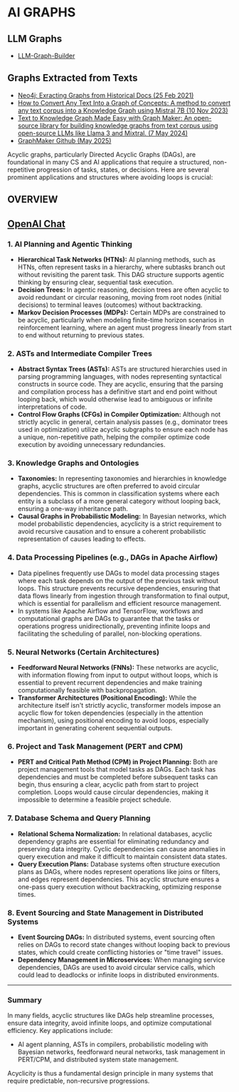 # AI GRAPHS

## LLM Graphs

* [LLM-Graph-Builder](https://github.com/neo4j-labs/llm-graph-builder)
## Graphs Extracted from Texts

* [Neo4j: Exracting Graphs from Historical Docs (25 Feb 2021)](https://neo4j.com/blog/nodes/unearthing-historical-networks-neo4j/)
* [How to Convert Any Text Into a Graph of Concepts: A method to convert any text corpus into a Knowledge Graph using Mistral 7B (10 Nov 2023)](https://towardsdatascience.com/how-to-convert-any-text-into-a-graph-of-concepts-110844f22a1a/)
* [Text to Knowledge Graph Made Easy with Graph Maker: An open-source library for building knowledge graphs from text corpus using open-source LLMs like Llama 3 and Mixtral. (7 May 2024)](https://towardsdatascience.com/text-to-knowledge-graph-made-easy-with-graph-maker-f3f890c0dbe8/)
* [GraphMaker Github (May 2025)](https://github.com/rahulnyk/graph_maker)


Acyclic graphs, particularly Directed Acyclic Graphs (DAGs), are foundational in many CS and AI applications that require a structured, non-repetitive progression of tasks, states, or decisions. Here are several prominent applications and structures where avoiding loops is crucial:

## OVERVIEW

## [OpenAI Chat]()

### 1. **AI Planning and Agentic Thinking**
   - **Hierarchical Task Networks (HTNs):** AI planning methods, such as HTNs, often represent tasks in a hierarchy, where subtasks branch out without revisiting the parent task. This DAG structure supports agentic thinking by ensuring clear, sequential task execution.
   - **Decision Trees:** In agentic reasoning, decision trees are often acyclic to avoid redundant or circular reasoning, moving from root nodes (initial decisions) to terminal leaves (outcomes) without backtracking.
   - **Markov Decision Processes (MDPs):** Certain MDPs are constrained to be acyclic, particularly when modeling finite-time horizon scenarios in reinforcement learning, where an agent must progress linearly from start to end without returning to previous states.

### 2. **ASTs and Intermediate Compiler Trees**
   - **Abstract Syntax Trees (ASTs):** ASTs are structured hierarchies used in parsing programming languages, with nodes representing syntactical constructs in source code. They are acyclic, ensuring that the parsing and compilation process has a definitive start and end point without looping back, which would otherwise lead to ambiguous or infinite interpretations of code.
   - **Control Flow Graphs (CFGs) in Compiler Optimization:** Although not strictly acyclic in general, certain analysis passes (e.g., dominator trees used in optimization) utilize acyclic subgraphs to ensure each node has a unique, non-repetitive path, helping the compiler optimize code execution by avoiding unnecessary redundancies.

### 3. **Knowledge Graphs and Ontologies**
   - **Taxonomies:** In representing taxonomies and hierarchies in knowledge graphs, acyclic structures are often preferred to avoid circular dependencies. This is common in classification systems where each entity is a subclass of a more general category without looping back, ensuring a one-way inheritance path.
   - **Causal Graphs in Probabilistic Modeling:** In Bayesian networks, which model probabilistic dependencies, acyclicity is a strict requirement to avoid recursive causation and to ensure a coherent probabilistic representation of causes leading to effects.

### 4. **Data Processing Pipelines (e.g., DAGs in Apache Airflow)**
   - Data pipelines frequently use DAGs to model data processing stages where each task depends on the output of the previous task without loops. This structure prevents recursive dependencies, ensuring that data flows linearly from ingestion through transformation to final output, which is essential for parallelism and efficient resource management.
   - In systems like Apache Airflow and TensorFlow, workflows and computational graphs are DAGs to guarantee that the tasks or operations progress unidirectionally, preventing infinite loops and facilitating the scheduling of parallel, non-blocking operations.

### 5. **Neural Networks (Certain Architectures)**
   - **Feedforward Neural Networks (FNNs):** These networks are acyclic, with information flowing from input to output without loops, which is essential to prevent recurrent dependencies and make training computationally feasible with backpropagation.
   - **Transformer Architectures (Positional Encoding):** While the architecture itself isn't strictly acyclic, transformer models impose an acyclic flow for token dependencies (especially in the attention mechanism), using positional encoding to avoid loops, especially important in generating coherent sequential outputs.

### 6. **Project and Task Management (PERT and CPM)**
   - **PERT and Critical Path Method (CPM) in Project Planning:** Both are project management tools that model tasks as DAGs. Each task has dependencies and must be completed before subsequent tasks can begin, thus ensuring a clear, acyclic path from start to project completion. Loops would cause circular dependencies, making it impossible to determine a feasible project schedule.

### 7. **Database Schema and Query Planning**
   - **Relational Schema Normalization:** In relational databases, acyclic dependency graphs are essential for eliminating redundancy and preserving data integrity. Cyclic dependencies can cause anomalies in query execution and make it difficult to maintain consistent data states.
   - **Query Execution Plans:** Database systems often structure execution plans as DAGs, where nodes represent operations like joins or filters, and edges represent dependencies. This acyclic structure ensures a one-pass query execution without backtracking, optimizing response times.

### 8. **Event Sourcing and State Management in Distributed Systems**
   - **Event Sourcing DAGs:** In distributed systems, event sourcing often relies on DAGs to record state changes without looping back to previous states, which could create conflicting histories or "time travel" issues.
   - **Dependency Management in Microservices:** When managing service dependencies, DAGs are used to avoid circular service calls, which could lead to deadlocks or infinite loops in distributed environments.

---

### Summary

In many fields, acyclic structures like DAGs help streamline processes, ensure data integrity, avoid infinite loops, and optimize computational efficiency. Key applications include:
- AI agent planning, ASTs in compilers, probabilistic modeling with Bayesian networks, feedforward neural networks, task management in PERT/CPM, and distributed system state management.

Acyclicity is thus a fundamental design principle in many systems that require predictable, non-recursive progressions.